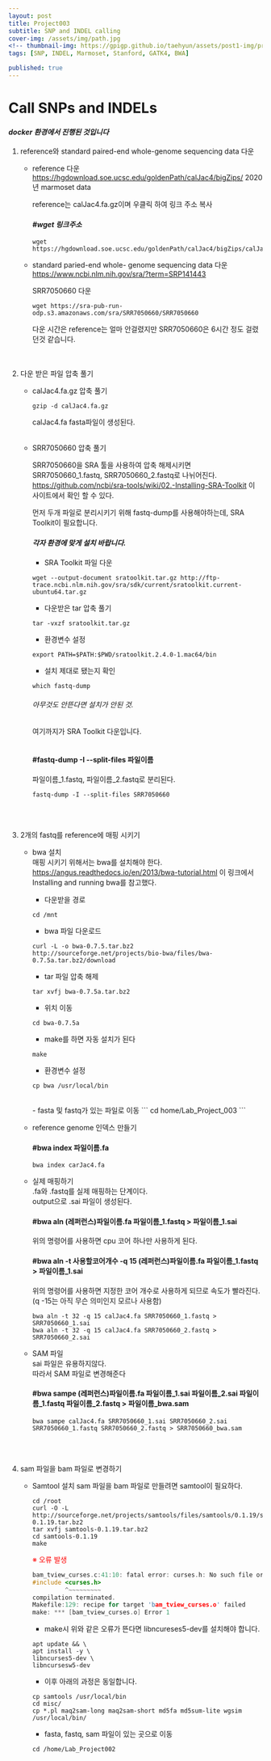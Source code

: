 ```yaml
---
layout: post
title: Project003
subtitle: SNP and INDEL calling
cover-img: /assets/img/path.jpg
<!-- thumbnail-img: https://gpigp.github.io/taehyun/assets/post1-img/project001-cover.png -->
tags: [SNP, INDEL, Marmoset, Stanford, GATK4, BWA]

published: true
---
```


Call SNPs and INDELs
============================

#### *docker 환경에서 진행된 것입니다*

1. reference와 standard paired-end whole-genome sequencing data 다운

    * reference 다운    
    https://hgdownload.soe.ucsc.edu/goldenPath/calJac4/bigZips/ 2020년 marmoset data

        reference는 calJac4.fa.gz이며 우클릭 하여 링크 주소 복사    
        
        #### *#wget 링크주소*

         ```
         wget https://hgdownload.soe.ucsc.edu/goldenPath/calJac4/bigZips/calJac4.fa.gz
         ```    
    * standard paried-end whole- genome sequencing data 다운    
    https://www.ncbi.nlm.nih.gov/sra/?term=SRP141443 
    
         SRR7050660 다운
    
         ```
         wget https://sra-pub-run-odp.s3.amazonaws.com/sra/SRR7050660/SRR7050660
         ```
         다운 시간은 reference는 얼마 안걸렸지만 SRR7050660은 6시간 정도 걸렸던것 같습니다.  
         <br/>
         <br/>
  

2. 다운 받은 파일 압축 풀기   

    * calJac4.fa.gz 압축 풀기
       
       ```
       gzip -d calJac4.fa.gz
       ```
       calJac4.fa  fasta파일이 생성된다.    
       <br/>

    * SRR7050660 압축 풀기
      
      SRR7050660을 SRA 툴을 사용하여 압축 해제시키면 SRR7050660_1.fastq, SRR7050660_2.fastq로 나뉘어진다.
      https://github.com/ncbi/sra-tools/wiki/02.-Installing-SRA-Toolkit 이 사이트에서 확인 할 수 있다.
      
      먼저 두개 파일로 분리시키기 위해 fastq-dump를 사용해야하는데, SRA Toolkit이 필요합니다.
      #### *각자 환경에 맞게 설치 바랍니다.*
      
      - SRA Toolkit 파일 다운
      
      ```
      wget --output-document sratoolkit.tar.gz http://ftp-trace.ncbi.nlm.nih.gov/sra/sdk/current/sratoolkit.current-ubuntu64.tar.gz
      ```    
      
      - 다운받은 tar 압축 풀기
      
      ```
      tar -vxzf sratoolkit.tar.gz
      ```    
          
      - 환경변수 설정
      
      ```
      export PATH=$PATH:$PWD/sratoolkit.2.4.0-1.mac64/bin
      ```    
      
      - 설치 제대로 됐는지 확인
      
      ```
      which fastq-dump
      ```    
      ###### *아무것도 안뜬다면 설치가 안된 것.*        
        
        
      여기까지가 SRA Toolkit 다운입니다.    
      <br/>
      
      #### #fastq-dump -I --split-files 파일이름    
      파일이름_1.fastq, 파일이름_2.fastq로 분리된다.
      
      ```
      fastq-dump -I --split-files SRR7050660
      ```
      <br/>
      <br/>

3. 2개의 fastq를 reference에 매핑 시키기

    * bwa 설치    
    매핑 시키기 위해서는 bwa를 설치해야 한다.    
        https://angus.readthedocs.io/en/2013/bwa-tutorial.html 이 링크에서 Installing and running bwa를 참고했다.    
        
        - 다운받을 경로    
        ```
        cd /mnt
        ```    
        
        - bwa 파일 다운로드
        ```
        curl -L -o bwa-0.7.5.tar.bz2 http://sourceforge.net/projects/bio-bwa/files/bwa-0.7.5a.tar.bz2/download
        ```    
        
        - tar 파일 압축 해제
        ```
        tar xvfj bwa-0.7.5a.tar.bz2
        ```    
        
        - 위치 이동
        ```
        cd bwa-0.7.5a
        ```    
        
        - make를 하면 자동 설치가 된다
        ```
        make
        ```    
        
        - 환경변수 설정
        ```
        cp bwa /usr/local/bin
        ```
        <br/>
        - fasta 및 fastq가 있는 파일로 이동
        ```
        cd home/Lab_Project_003
        ```    
            
    * reference genome 인덱스 만들기    
        #### #bwa index 파일이름.fa
        ```
        bwa index carJac4.fa
        ```    
    
    * 실제 매핑하기    
        .fa와 .fastq를 실제 매핑하는 단계이다.    
        output으로 .sai 파일이 생성된다.    
        #### #bwa aln (레퍼런스)파일이름.fa 파일이름_1.fastq > 파일이름_1.sai
        위의 명령어를 사용하면 cpu 코어 하나만 사용하게 된다.
        #### #bwa aln -t 사용할코어개수 -q 15 (레퍼런스)파일이름.fa 파일이름_1.fastq > 파일이름_1.sai    
        위의 명령어를 사용하면 지정한 코어 개수로 사용하게 되므로 속도가 빨라진다.(q -15는 아직 무슨 의미인지 모르나 사용함)
        ```
        bwa aln -t 32 -q 15 calJac4.fa SRR7050660_1.fastq > SRR7050660_1.sai    
        bwa aln -t 32 -q 15 calJac4.fa SRR7050660_2.fastq > SRR7050660_2.sai
        ```    
   
    * SAM 파일    
        sai 파일은 유용하지않다.    
        따라서 SAM 파일로 변경해준다
        #### #bwa sampe (레퍼런스)파일이름.fa 파일이름_1.sai 파일이름_2.sai 파일이름_1.fastq 파일이름_2.fastq > 파일이름_bwa.sam
        ```
        bwa sampe calJac4.fa SRR7050660_1.sai SRR7050660_2.sai SRR7050660_1.fastq SRR7050660_2.fastq > SRR7050660_bwa.sam
        ```    
        <br/>
        <br/>
        
4. sam 파일을 bam 파일로 변경하기

    * Samtool 설치
    sam 파일을 bam 파일로 만들려면 samtool이 필요하다.
        ```
        cd /root
        curl -O -L http://sourceforge.net/projects/samtools/files/samtools/0.1.19/samtools-0.1.19.tar.bz2
        tar xvfj samtools-0.1.19.tar.bz2
        cd samtools-0.1.19
        make
        ```    
        
        <span style="color:red">※ 오류 발생</span>
        ``` c
        bam_tview_curses.c:41:10: fatal error: curses.h: No such file or directory
        #include <curses.h>
                 ^~~~~~~~~~
        compilation terminated.
        Makefile:129: recipe for target 'bam_tview_curses.o' failed
        make: *** [bam_tview_curses.o] Error 1
        ```    
        
        - make시 위와 같은 오류가 뜬다면 libncureses5-dev를 설치해야 합니다.
        ```
        apt update && \
        apt install -y \
        libncurses5-dev \
        libncursesw5-dev
        ```    
        
        - 이후 아래의 과정은 동일합니다.
        ```
        cp samtools /usr/local/bin
        cd misc/
        cp *.pl maq2sam-long maq2sam-short md5fa md5sum-lite wgsim /usr/local/bin/
        ```
        
        - fasta, fastq, sam 파일이 있는 곳으로 이동
        ```
        cd /home/Lab_Project002
        ```
        
        
